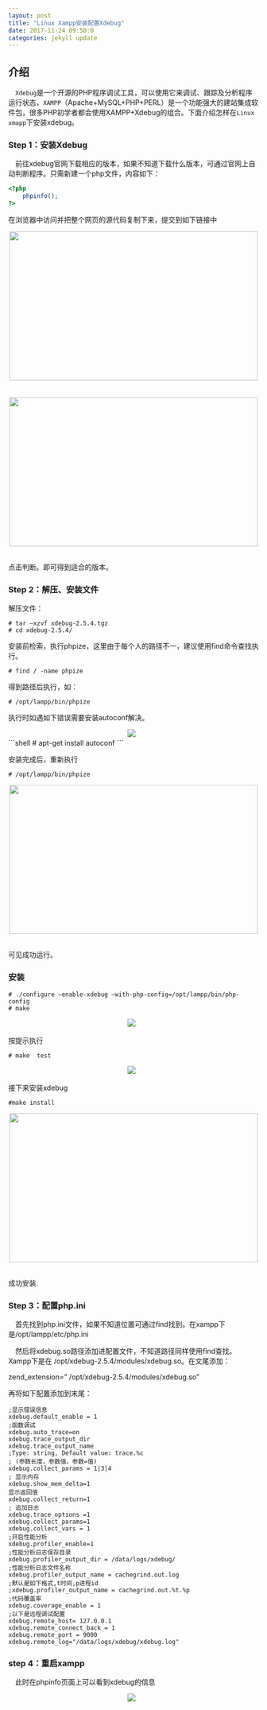 ```yaml
---
layout: post
title: "Linux Xampp安装配置Xdebug"
date: 2017-11-24 09:50:0
categories: jekyll update
---
```


## 介绍
&emsp;`Xdebug`是一个开源的PHP程序调试工具，可以使用它来调试、跟踪及分析程序运行状态，`XAMPP`（Apache+MySQL+PHP+PERL）是一个功能强大的建站集成软件包，很多PHP初学者都会使用XAMPP+Xdebug的组合。下面介绍怎样在`Linux xmapp`下安装xdebug。

### Step 1：安装Xdebug
&emsp;前往xdebug官网下载相应的版本，如果不知道下载什么版本，可通过官网上自动判断程序。只需新建一个php文件，内容如下：

```php
<?php
    phpinfo();
?>
```

在浏览器中访问并把整个网页的源代码复制下来，提交到如下链接中
<div align="center">
    <img src="/images/posts/other/1.png" height="300" width="500">  
</div>
<br>
<div align="center">
    <img src="/images/posts/other/2.png" height="300" width="500">  
</div>

点击判断。即可得到适合的版本。

### Step 2：解压、安装文件

解压文件：
```shell
# tar –xzvf xdebug-2.5.4.tgz
# cd xdebug-2.5.4/
```

安装前检索，执行phpize，这里由于每个人的路径不一，建议使用find命令查找执行。
```shell
# find / -name phpize
```

得到路径后执行，如：
```shell
# /opt/lampp/bin/phpize
```

执行时如遇如下错误需要安装autoconf解决。
<div align="center">
    <img src="/images/posts/other/3.png">  
</div>
```shell
# apt-get install autoconf
```

安装完成后，重新执行 
```shell
# /opt/lampp/bin/phpize 
```
<div align="center">
    <img src="/images/posts/other/4.png" height="300" width="500">  
</div>

可见成功运行。

### 安装
```shell
# ./configure –enable-xdebug –with-php-config=/opt/lampp/bin/php-config
# make
```
<div align="center">
    <img src="/images/posts/other/5.png">  
</div>

按提示执行
```shell
# make  test
```
<div align="center">
    <img src="/images/posts/other/6.png">  
</div>

接下来安装xdebug
```shell
#make install
```
<div align="center">
    <img src="/images/posts/other/7.png" height="300" width="500">  
</div>

成功安装.

### Step 3：配置php.ini
&emsp;首先找到php.ini文件，如果不知道位置可通过find找到。在xampp下是/opt/lampp/etc/php.ini
<p>
&emsp;然后将xdebug.so路径添加进配置文件，不知道路径同样使用find查找。Xampp下是在 /opt/xdebug-2.5.4/modules/xdebug.so。在文尾添加：
</p>
    zend_extension=” /opt/xdebug-2.5.4/modules/xdebug.so”

再将如下配置添加到末尾：
```shell
;显示错误信息
xdebug.default_enable = 1 
;函数调试 
xdebug.auto_trace=on 
xdebug.trace_output_dir 
xdebug.trace_output_name 
;Type: string, Default value: trace.%c 
; (参数长度，参数值，参数=值)
xdebug.collect_params = 1|3|4
; 显示内存
xdebug.show_mem_delta=1 
显示返回值
xdebug.collect_return=1 
; 追加日志
xdebug.trace_options =1 
xdebug.collect_params=1 
xdebug.collect_vars = 1 
;开启性能分析 
xdebug.profiler_enable=1 
;性能分析日志保存目录 
xdebug.profiler_output_dir = /data/logs/xdebug/ 
;性能分析日志文件名称 
xdebug.profiler_output_name = cachegrind.out.log 
;默认是如下格式,t时间,p进程id 
;xdebug.profiler_output_name = cachegrind.out.%t.%p 
;代码覆盖率 
xdebug.coverage_enable = 1 
;以下是远程调试配置 
xdebug.remote_host= 127.0.0.1 
xdebug.remote_connect_back = 1 
xdebug.remote_port = 9000 xdebug.remote_log="/data/logs/xdebug/xdebug.log"
```

### step 4：重启xampp
&emsp;此时在phpinfo页面上可以看到xdebug的信息

<div align="center">
    <img src="/images/posts/other/8.png">  
</div>

